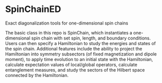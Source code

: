 # SpinChainED
Exact diagonalization tools for one-dimensional spin chains

The basic class in this repo is SpinChain, which instantiates a one-dimensional spin chain with set spin, length, and boundary conditions. Users can then specify a Hamiltonian to study the energies and states of the spin chain. Additional features include the ability to project the Hamiltonian into symmetry subsectors (of fixed magnetization and dipole moment), to apply time evolution to an initial state with the Hamiltonian, calculate expectation values of local/global operators, calculate entanglement measures, and study the sectors of the Hilbert space connected by the Hamiltonian.
